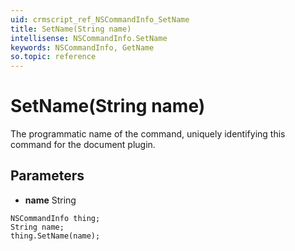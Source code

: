```yaml
---
uid: crmscript_ref_NSCommandInfo_SetName
title: SetName(String name)
intellisense: NSCommandInfo.SetName
keywords: NSCommandInfo, GetName
so.topic: reference
---
```


# SetName(String name)

The programmatic name of the command, uniquely identifying this command for the document plugin.

## Parameters

* **name** String

```crmscript
NSCommandInfo thing;
String name;
thing.SetName(name);
```

